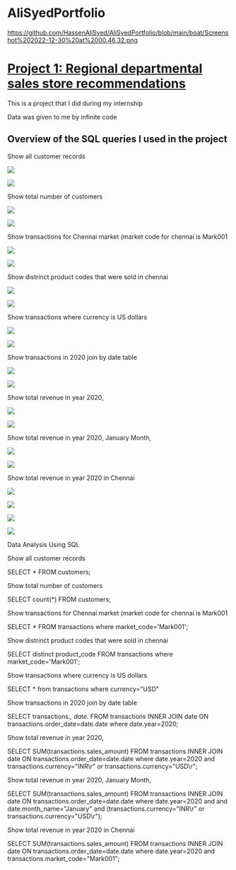  # AliSyedPortfolio

https://github.com/HassenAliSyed/AliSyedPortfolio/blob/main/boat/Screenshot%202022-12-30%20at%2000.46.32.png

# [Project 1: Regional departmental sales store recommendations](https://github.com/HassenAliSyed/AliSyedPortfolio)

This is a project that I did during my internship

Data was given to me by infinite code

## Overview of the SQL queries I used in the project

Show all customer records

![](/boat/1.png)

![](/boat/Screenshot%202022-12-30%20at%2000.46.10.png)

Show total number of customers

![](/boat/2.png)

![](/boat/Screenshot%202022-12-30%20at%2000.46.32.png)

Show transactions for Chennai market (market code for chennai is Mark001

![](/boat/3.png)

![](/boat/Screenshot%202022-12-30%20at%2000.46.45.png)

Show distrinct product codes that were sold in chennai

![](/boat/4.png)

![](/boat/Screenshot%202022-12-30%20at%2000.47.02.png)

Show transactions where currency is US dollars

![](/boat/5.png)

![](/boat/Screenshot%202022-12-30%20at%2000.47.10.png)

Show transactions in 2020 join by date table

![](/boat/6.png)

![](/boat/Screenshot%202022-12-30%20at%2000.47.18.png)

Show total revenue in year 2020,

![](/boat/7.png)

![](/boat/Screenshot%202022-12-30%20at%2000.47.25.png)

Show total revenue in year 2020, January Month,

![](/boat/8.png)

![](/boat/Screenshot%202022-12-30%20at%2000.47.31.png)

Show total revenue in year 2020 in Chennai

![](/boat/9.png)

![](/boat/Screenshot%202022-12-30%20at%2000.47.41.png)

![](/boat/10.png)

![](/boat/Screenshot%202022-12-30%20at%2001.43.47.png)

Data Analysis Using SQL

Show all customer records

SELECT * FROM customers;

Show total number of customers

SELECT count(*) FROM customers;

Show transactions for Chennai market (market code for chennai is Mark001

SELECT * FROM transactions where market_code='Mark001';

Show distrinct product codes that were sold in chennai

SELECT distinct product_code FROM transactions where market_code='Mark001';

Show transactions where currency is US dollars

SELECT * from transactions where currency="USD"

Show transactions in 2020 join by date table

SELECT transactions.*, date.* FROM transactions INNER JOIN date ON transactions.order_date=date.date where date.year=2020;

Show total revenue in year 2020,

SELECT SUM(transactions.sales_amount) FROM transactions INNER JOIN date ON transactions.order_date=date.date where date.year=2020 and transactions.currency="INR\r" or transactions.currency="USD\r";

Show total revenue in year 2020, January Month,

SELECT SUM(transactions.sales_amount) FROM transactions INNER JOIN date ON transactions.order_date=date.date where date.year=2020 and and date.month_name="January" and (transactions.currency="INR\r" or transactions.currency="USD\r");

Show total revenue in year 2020 in Chennai

SELECT SUM(transactions.sales_amount) FROM transactions INNER JOIN date ON transactions.order_date=date.date where date.year=2020 and transactions.market_code="Mark001";
